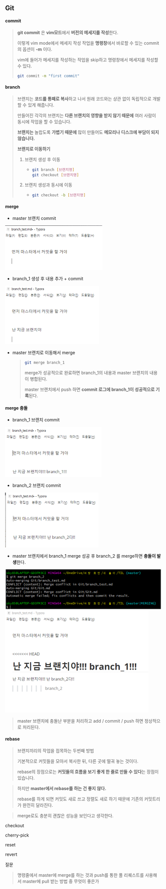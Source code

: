 ## Git

#### commit

> **git commit** 은 **vim모드**에서 **버전의 메세지를 작성**한다.
>
> 이렇게 vim mode에서 메세지 작성 작업을 **명령창**에서 바로할 수 있는 commit의 옵션이 **-m** 이다.
>
> vim에 들어가 메세지를 작성하는 작업을 skip하고 명령창에서 메세지를 작성할 수 있다.
>
> ```bash
> git commit -m "first commit"
> ```



#### branch

> 브랜치는 **코드를 통째로 복사**하고 나서 원래 코드와는 상관 없이 독립적으로 개발할 수 있게 해줍니다.
>
> 만들어진 각각의 브랜치는 **다른 브랜치의 영향을 받지 않기 때문에** 여러 사람이 동시에 작업을 할 수 있습니다. 
>
> **브랜치는** 놀랍도록 **가볍기 때문에** 많이 만들어도 **메모리나 디스크에 부담이 되지 않습니다.**
>
> **브랜치로 이동하기**
>
> 1. 브랜치 생성 후 이동
>
>    * ```bash
>      git branch [브랜치명]
>      git checkout [브랜치명]
>      ```
>
> 2. 브랜치 생성과 동시에 이동
>
>    * ```bash
>      git checkout -b [브랜치명]
>      ```



#### merge

* master 브랜치 commit

<img src="image/master_branch.png" style="zoom:80%;"  >

* branch_1 생성 후 내용 추가 + commit  

<img src="image/branch_1.png" style="zoom:80%;"  >

* master 브랜치로 이동해서 merge

  > ```bash
  > git merge branch_1
  > ```
  >
  > merge가 성공적으로 완료하면 branch_1의 내용과 master 브랜치의 내용이 병합된다.
  >
  > master 브랜치에서 push 하면 **commit 로그에 branch_1이 성공적으로 기록**된다.



#### merge 충돌

* branch_1 브랜치 commit

<img src="image/merge_3.png" style="zoom:80%;"  >

* branch_2 브랜치 commit

<img src="image/merge_4.png" style="zoom:80%;"  >

* master 브랜치에서 branch_1 merge 성공 후 branch_2 를 merge하면 **충돌이 발생**한다.

<img src="image/merge_2.png" >

<img src="image/merge_1.png" style="zoom:80%;"  >

> master 브랜치에 충돌난 부분을 처리하고 add / commit / push 하면 정상적으로 처리된다.



#### rebase

> 브랜치끼리의 작업을 접목하는 두번째 방법
>
> 기본적으로 커밋들을 모아서 복사한 뒤,  다른 곳에  떨궈 놓는 것이다.
>
> rebase의 장점으로는 **커밋들의 흐름을 보기 좋게 한 줄로 만들 수 있다**는 장점이 있습니다.

> 하지만 **master에서 rebase를 하는 건 좋지 않다.**
>
> rebase를 하게 되면 커밋도 새로 쓰고 정렬도 새로 하기 때문에 기존의 커밋트리가 완전히 달라진다.

> merge로도 충분히 괜찮은 성능을 보인다고 생각한다.



checkout

cherry-pick

reset

revert

> 



질문

> 명령줄에서 master에 merge를 하는 것과 push를 통한 풀 리퀘스트를 사용해서 master에 pull 받는 방법 중 무엇이 좋은가